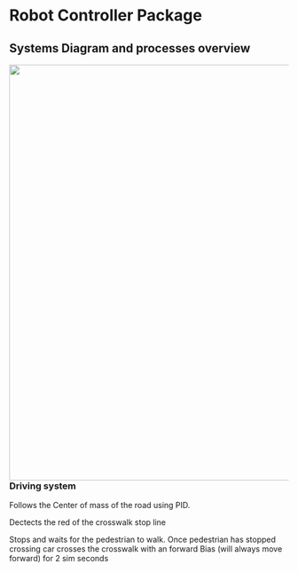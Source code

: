 # Robot Controller Package

## Systems Diagram and processes overview

<a href="url"><img src="https://user-images.githubusercontent.com/69919668/143199697-a70d4264-5c53-43b7-84b3-4210c07b53ae.png" align="left" height="750" ></a>

### Driving system

Follows the Center of mass of the road using PID. 

Dectects the red of the crosswalk stop line

  Stops and waits for the pedestrian to walk. Once pedestrian has stopped crossing car crosses the crosswalk with an forward Bias (will always move forward) for 2 sim seconds
